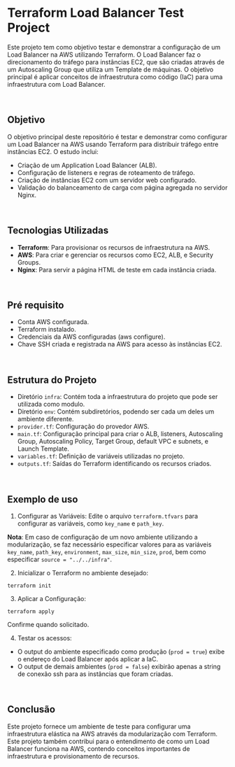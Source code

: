 
# Terraform Load Balancer Test Project

Este projeto tem como objetivo testar e demonstrar a configuração de um Load Balancer na AWS utilizando Terraform. O Load Balancer faz o direcionamento do tráfego para instâncias EC2, que são criadas através de um Autoscaling Group que utiliza um Template de máquinas. O objetivo principal é aplicar conceitos de infraestrutura como código (IaC) para uma infraestrutura com Load Balancer.

</br>

## Objetivo

O objetivo principal deste repositório é testar e demonstrar como configurar um Load Balancer na AWS usando Terraform para distribuir tráfego entre instâncias EC2. O estudo inclui:

- Criação de um Application Load Balancer (ALB).
- Configuração de listeners e regras de roteamento de tráfego.
- Criação de instâncias EC2 com um servidor web configurado.
- Validação do balanceamento de carga com página agregada no servidor Nginx.


</br>

## Tecnologias Utilizadas

- **Terraform**: Para provisionar os recursos de infraestrutura na AWS.
- **AWS**: Para criar e gerenciar os recursos como EC2, ALB, e Security Groups.
- **Nginx**: Para servir a página HTML de teste em cada instância criada.


</br>

## Pré requisito

- Conta AWS configurada.
- Terraform instalado.
- Credenciais da AWS configuradas (aws configure).
- Chave SSH criada e registrada na AWS para acesso às instâncias EC2.


<br>

## Estrutura do Projeto

- Diretório `infra`: Contém toda a infraestrutura do projeto que pode ser utilizada como modulo.
- Diretório `env`: Contém subdiretórios, podendo ser cada um deles um ambiente diferente.
- `provider.tf`: Configuração do provedor AWS.
- `main.tf`: Configuração principal para criar o ALB, listeners, Autoscaling Group, Autoscaling Policy, Target Group, default VPC e subnets, e Launch Template.
- `variables.tf`: Definição de variáveis utilizadas no projeto.
- `outputs.tf`: Saídas do Terraform identificando os recursos criados.


<br>

## Exemplo de uso

1. Configurar as Variáveis:
Edite o arquivo `terraform.tfvars` para configurar as variáveis, como `key_name` e `path_key`.

**Nota**: Em caso de configuração de um novo ambiente utilizando a modularização, se faz necessário especificar valores para as variáveis `key_name`, `path_key`, `environment`, `max_size`, `min_size`, `prod`, bem como especificar `source = "../../infra"`.


2. Inicializar o Terraform no ambiente desejado:
```
terraform init
```

3. Aplicar a Configuração:
```
terraform apply
```
Confirme quando solicitado.

4. Testar os acessos:
- O output do ambiente especificado como produção (`prod = true`) exibe o endereço do Load Balancer após aplicar a IaC.
- O output de demais ambientes (`prod = false`) exibirão apenas a string de conexão ssh para as instâncias que foram criadas.

<br>

## Conclusão
Este projeto fornece um ambiente de teste para configurar uma infraestrutura elástica na AWS através da modularização com Terraform. Este projeto também contribui para o entendimento de como um Load Balancer funciona na AWS, contendo conceitos importantes de infraestrutura e provisionamento de recursos.